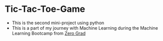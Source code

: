 # Tic-Tac-Toe-Game
* This is the second mini-project using python
* This is a part of my journey with Machine Learning
during the Machine Learning Bootcamp from [Zero Grad](https://zero-grad.com/)
